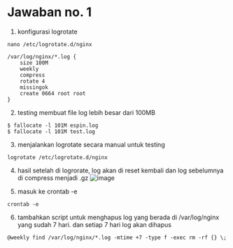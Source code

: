 # Jawaban no. 1
1. konfigurasi logrotate
```
nano /etc/logrotate.d/nginx
```
```
/var/log/nginx/*.log {
    size 100M
    weekly
    compress
    rotate 4
    missingok
    create 0664 root root
}

```
2. testing membuat file log lebih besar dari 100MB
```
$ fallocate -l 101M espin.log
$ fallocate -l 101M test.log
```
3. menjalankan logrotate secara manual untuk testing
```
logrotate /etc/logrotate.d/nginx
```
4. hasil setelah di logrorate, log akan di reset kembali dan log sebelumnya di compress menjadi .gz
![image](https://user-images.githubusercontent.com/51534984/130612086-dd86de6c-8c61-4655-a745-a9be0d5c4713.png)

5. masuk ke crontab -e
```
crontab -e
```
6. tambahkan script untuk menghapus log yang berada di /var/log/nginx yang sudah 7 hari. dan setiap 7 hari log akan dihapus
```
@weekly find /var/log/nginx/*.log -mtime +7 -type f -exec rm -rf {} \;
```
